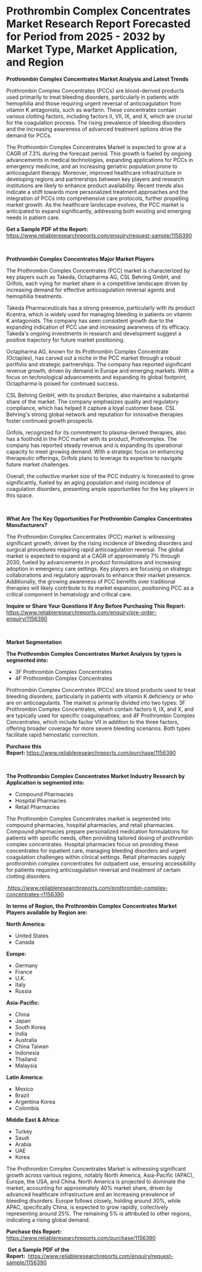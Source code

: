 <p><h1>Prothrombin Complex Concentrates Market Research Report Forecasted for Period from 2025 -  2032 by Market Type, Market Application, and Region</h1></p><p><strong>Prothrombin Complex Concentrates Market Analysis and Latest Trends</strong></p>
<p><p>Prothrombin Complex Concentrates (PCCs) are blood-derived products used primarily to treat bleeding disorders, particularly in patients with hemophilia and those requiring urgent reversal of anticoagulation from vitamin K antagonists, such as warfarin. These concentrates contain various clotting factors, including factors II, VII, IX, and X, which are crucial for the coagulation process. The rising prevalence of bleeding disorders and the increasing awareness of advanced treatment options drive the demand for PCCs.</p><p>The Prothrombin Complex Concentrates Market is expected to grow at a CAGR of 7.3% during the forecast period. This growth is fueled by ongoing advancements in medical technologies, expanding applications for PCCs in emergency medicine, and an increasing geriatric population prone to anticoagulant therapy. Moreover, improved healthcare infrastructure in developing regions and partnerships between key players and research institutions are likely to enhance product availability. Recent trends also indicate a shift towards more personalized treatment approaches and the integration of PCCs into comprehensive care protocols, further propelling market growth. As the healthcare landscape evolves, the PCC market is anticipated to expand significantly, addressing both existing and emerging needs in patient care.</p></p>
<p><strong>Get a Sample PDF of the Report:&nbsp;</strong> <a href="https://www.reliableresearchreports.com/enquiry/request-sample/1156390?utm_campaign=24&utm_medium=2&utm_source=Github&utm_content=ia&utm_term=19042025&utm_id=prothrombin-complex-concentrates">https://www.reliableresearchreports.com/enquiry/request-sample/1156390</a></p>
<p>&nbsp;</p>
<p><strong>Prothrombin Complex Concentrates Major Market Players</strong></p>
<p><p>The Prothrombin Complex Concentrates (PCC) market is characterized by key players such as Takeda, Octapharma AG, CSL Behring GmbH, and Grifols, each vying for market share in a competitive landscape driven by increasing demand for effective anticoagulation reversal agents and hemophilia treatments.</p><p>Takeda Pharmaceuticals has a strong presence, particularly with its product Kcentra, which is widely used for managing bleeding in patients on vitamin K antagonists. The company has seen consistent growth due to the expanding indication of PCC use and increasing awareness of its efficacy. Takeda's ongoing investments in research and development suggest a positive trajectory for future market positioning.</p><p>Octapharma AG, known for its Prothrombin Complex Concentrate (Octaplex), has carved out a niche in the PCC market through a robust portfolio and strategic partnerships. The company has reported significant revenue growth, driven by demand in Europe and emerging markets. With a focus on technological advancements and expanding its global footprint, Octapharma is poised for continued success.</p><p>CSL Behring GmbH, with its product Beriplex, also maintains a substantial share of the market. The company emphasizes quality and regulatory compliance, which has helped it capture a loyal customer base. CSL Behring's strong global network and reputation for innovative therapies foster continued growth prospects.</p><p>Grifols, recognized for its commitment to plasma-derived therapies, also has a foothold in the PCC market with its product, Prothromplex. The company has reported steady revenue and is expanding its operational capacity to meet growing demand. With a strategic focus on enhancing therapeutic offerings, Grifols plans to leverage its expertise to navigate future market challenges.</p><p>Overall, the collective market size of the PCC industry is forecasted to grow significantly, fueled by an aging population and rising incidence of coagulation disorders, presenting ample opportunities for the key players in this space.</p></p>
<p>&nbsp;</p>
<p><strong>What Are The Key Opportunities For Prothrombin Complex Concentrates Manufacturers?</strong></p>
<p><p>The Prothrombin Complex Concentrates (PCC) market is witnessing significant growth, driven by the rising incidence of bleeding disorders and surgical procedures requiring rapid anticoagulation reversal. The global market is expected to expand at a CAGR of approximately 7% through 2030, fueled by advancements in product formulations and increasing adoption in emergency care settings. Key players are focusing on strategic collaborations and regulatory approvals to enhance their market presence. Additionally, the growing awareness of PCC benefits over traditional therapies will likely contribute to its market expansion, positioning PCC as a critical component in hematology and critical care.</p></p>
<p><strong>Inquire or Share Your Questions If Any Before Purchasing This Report:</strong> <a href="https://www.reliableresearchreports.com/enquiry/pre-order-enquiry/1156390?utm_campaign=24&utm_medium=2&utm_source=Github&utm_content=ia&utm_term=19042025&utm_id=prothrombin-complex-concentrates">https://www.reliableresearchreports.com/enquiry/pre-order-enquiry/1156390</a></p>
<p>&nbsp;</p>
<p><strong>Market Segmentation</strong></p>
<p><strong>The Prothrombin Complex Concentrates Market Analysis by types is segmented into:</strong></p>
<p><ul><li>3F Prothrombin Complex Concentrates</li><li>4F Prothrombin Complex Concentrates</li></ul></p>
<p><p>Prothrombin Complex Concentrates (PCCs) are blood products used to treat bleeding disorders, particularly in patients with vitamin K deficiency or who are on anticoagulants. The market is primarily divided into two types: 3F Prothrombin Complex Concentrates, which contain factors II, IX, and X, and are typically used for specific coagulopathies; and 4F Prothrombin Complex Concentrates, which include factor VII in addition to the three factors, offering broader coverage for more severe bleeding scenarios. Both types facilitate rapid hemostatic correction.</p></p>
<p><strong>Purchase this Report:&nbsp;</strong><a href="https://www.reliableresearchreports.com/purchase/1156390?utm_campaign=24&utm_medium=2&utm_source=Github&utm_content=ia&utm_term=19042025&utm_id=prothrombin-complex-concentrates">https://www.reliableresearchreports.com/purchase/1156390</a></p>
<p>&nbsp;</p>
<p><strong>The Prothrombin Complex Concentrates Market Industry Research by Application is segmented into:</strong></p>
<p><ul><li>Compound Pharmacies</li><li>Hospital Pharmacies</li><li>Retail Pharmacies</li></ul></p>
<p><p>The Prothrombin Complex Concentrates market is segmented into compound pharmacies, hospital pharmacies, and retail pharmacies. Compound pharmacies prepare personalized medication formulations for patients with specific needs, often providing tailored dosing of prothrombin complex concentrates. Hospital pharmacies focus on providing these concentrates for inpatient care, managing bleeding disorders and urgent coagulation challenges within clinical settings. Retail pharmacies supply prothrombin complex concentrates for outpatient use, ensuring accessibility for patients requiring anticoagulation reversal and treatment of certain clotting disorders.</p></p>
<p><a href="https://www.reliableresearchreports.com/prothrombin-complex-concentrates-r1156390?utm_campaign=24&utm_medium=2&utm_source=Github&utm_content=ia&utm_term=19042025&utm_id=prothrombin-complex-concentrates">&nbsp;https://www.reliableresearchreports.com/prothrombin-complex-concentrates-r1156390</a></p>
<p><strong>In terms of Region, the Prothrombin Complex Concentrates Market Players available by Region are:</strong></p>
<p>
    <p> <strong> North America: </strong>
        <ul>
            <li>United States</li>
            <li>Canada</li>
        </ul>
        </p> 
    <p> <strong> Europe: </strong>
        <ul>
            <li>Germany</li>
            <li>France</li>
            <li>U.K.</li>
            <li>Italy</li>
            <li>Russia</li>
        </ul>
        </p> 
    <p> <strong> Asia-Pacific: </strong>
        <ul>
            <li>China</li>
            <li>Japan</li>
            <li>South Korea</li>
            <li>India</li>
            <li>Australia</li>
            <li>China Taiwan</li>
            <li>Indonesia</li>
            <li>Thailand</li>
            <li>Malaysia</li>
        </ul>
        </p> 
    <p> <strong> Latin America: </strong>
        <ul>
            <li>Mexico</li>
            <li>Brazil</li>
            <li>Argentina Korea</li>
            <li>Colombia</li>
        </ul>
        </p> 
    <p> <strong> Middle East & Africa: </strong>
        <ul>
            <li>Turkey</li>
            <li>Saudi</li>
            <li>Arabia</li>
            <li>UAE</li>
            <li>Korea</li>
        </ul>
    </p>
    </p>
<p><p>The Prothrombin Complex Concentrates Market is witnessing significant growth across various regions, notably North America, Asia-Pacific (APAC), Europe, the USA, and China. North America is projected to dominate the market, accounting for approximately 40% market share, driven by advanced healthcare infrastructure and an increasing prevalence of bleeding disorders. Europe follows closely, holding around 30%, while APAC, specifically China, is expected to grow rapidly, collectively representing around 25%. The remaining 5% is attributed to other regions, indicating a rising global demand.</p></p>
<p><strong>Purchase this Report: </strong><a href="https://www.reliableresearchreports.com/purchase/1156390?utm_campaign=24&utm_medium=2&utm_source=Github&utm_content=ia&utm_term=19042025&utm_id=prothrombin-complex-concentrates">https://www.reliableresearchreports.com/purchase/1156390</a></p>
<p>&nbsp;<strong>Get a Sample PDF of the Report:&nbsp;&nbsp;</strong><a href="https://www.reliableresearchreports.com/enquiry/request-sample/1156390?utm_campaign=24&utm_medium=2&utm_source=Github&utm_content=ia&utm_term=19042025&utm_id=prothrombin-complex-concentrates">https://www.reliableresearchreports.com/enquiry/request-sample/1156390</a></p>
<p><strong></strong></p>
<p><p></p><p></p><p></p></p>